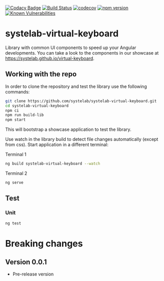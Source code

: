 [![Codacy Badge](https://app.codacy.com/project/badge/Grade/4b9aac15463b46bba542091304304388)](https://www.codacy.com/gh/systelab/systelab-components/dashboard?utm_source=github.com&amp;utm_medium=referral&amp;utm_content=systelab/systelab-components&amp;utm_campaign=Badge_Grade)
[![Build Status](https://travis-ci.com/systelab/systelab-components.svg?branch=master)](https://travis-ci.com/systelab/systelab-components)
[![codecov](https://codecov.io/gh/systelab/systelab-components/branch/master/graph/badge.svg)](https://codecov.io/gh/systelab/systelab-components)
[![npm version](https://badge.fury.io/js/systelab-components.svg)](https://badge.fury.io/js/systelab-components)
[![Known Vulnerabilities](https://snyk.io/test/github/systelab/systelab-components/badge.svg?targetFile=package.json)](https://snyk.io/test/github/systelab/systelab-components?targetFile=package.json)

# systelab-virtual-keyboard

Library with common UI components to speed up your Angular developments. You can take a look to the components in our showcase at https://systelab.github.io/virtual-keyboard.

## Working with the repo

In order to clone the repository and test the library use the following commands:

```bash
git clone https://github.com/systelab/systelab-virtual-keyboard.git
cd systelab-virtual-keyboard
npm ci
npm run build-lib
npm start
```

This will bootstrap a showcase application to test the library.

Use watch in the library build to detect file changes automatically (except from css). Start application in a different terminal:

Terminal 1

```bash
ng build systelab-virtual-keyboard --watch
```

Terminal 2

```bash
ng serve
```

## Test

### Unit

```bash
ng test
```

# Breaking changes

## Version 0.0.1

-   Pre-release version
